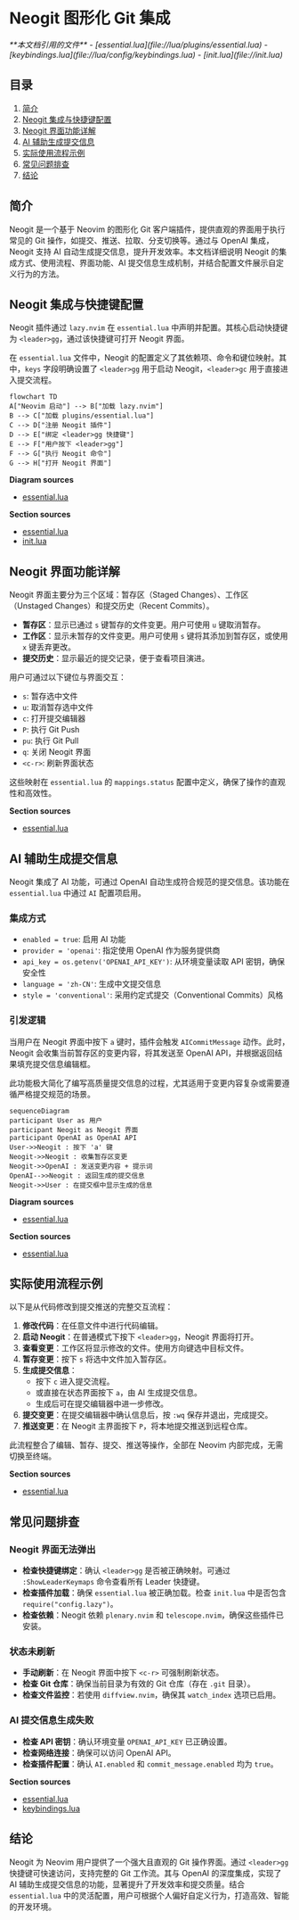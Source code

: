 # Neogit 图形化 Git 集成

<cite>
**本文档引用的文件**  
- [essential.lua](file://lua/plugins/essential.lua)
- [keybindings.lua](file://lua/config/keybindings.lua)
- [init.lua](file://init.lua)
</cite>

## 目录
1. [简介](#简介)
2. [Neogit 集成与快捷键配置](#neogit-集成与快捷键配置)
3. [Neogit 界面功能详解](#neogit-界面功能详解)
4. [AI 辅助生成提交信息](#ai-辅助生成提交信息)
5. [实际使用流程示例](#实际使用流程示例)
6. [常见问题排查](#常见问题排查)
7. [结论](#结论)

## 简介
Neogit 是一个基于 Neovim 的图形化 Git 客户端插件，提供直观的界面用于执行常见的 Git 操作，如提交、推送、拉取、分支切换等。通过与 OpenAI 集成，Neogit 支持 AI 自动生成提交信息，提升开发效率。本文档详细说明 Neogit 的集成方式、使用流程、界面功能、AI 提交信息生成机制，并结合配置文件展示自定义行为的方法。

## Neogit 集成与快捷键配置

Neogit 插件通过 `lazy.nvim` 在 `essential.lua` 中声明并配置。其核心启动快捷键为 `<leader>gg`，通过该快捷键可打开 Neogit 界面。

在 `essential.lua` 文件中，Neogit 的配置定义了其依赖项、命令和键位映射。其中，`keys` 字段明确设置了 `<leader>gg` 用于启动 Neogit，`<leader>gc` 用于直接进入提交流程。

```mermaid
flowchart TD
A["Neovim 启动"] --> B["加载 lazy.nvim"]
B --> C["加载 plugins/essential.lua"]
C --> D["注册 Neogit 插件"]
D --> E["绑定 <leader>gg 快捷键"]
E --> F["用户按下 <leader>gg"]
F --> G["执行 Neogit 命令"]
G --> H["打开 Neogit 界面"]
```

**Diagram sources**
- [essential.lua](file://lua/plugins/essential.lua#L492-L535)

**Section sources**
- [essential.lua](file://lua/plugins/essential.lua#L492-L535)
- [init.lua](file://init.lua#L4)

## Neogit 界面功能详解

Neogit 界面主要分为三个区域：暂存区（Staged Changes）、工作区（Unstaged Changes）和提交历史（Recent Commits）。

- **暂存区**：显示已通过 `s` 键暂存的文件变更。用户可使用 `u` 键取消暂存。
- **工作区**：显示未暂存的文件变更。用户可使用 `s` 键将其添加到暂存区，或使用 `x` 键丢弃更改。
- **提交历史**：显示最近的提交记录，便于查看项目演进。

用户可通过以下键位与界面交互：
- `s`: 暂存选中文件
- `u`: 取消暂存选中文件
- `c`: 打开提交编辑器
- `P`: 执行 Git Push
- `pu`: 执行 Git Pull
- `q`: 关闭 Neogit 界面
- `<c-r>`: 刷新界面状态

这些映射在 `essential.lua` 的 `mappings.status` 配置中定义，确保了操作的直观性和高效性。

**Section sources**
- [essential.lua](file://lua/plugins/essential.lua#L531-L568)

## AI 辅助生成提交信息

Neogit 集成了 AI 功能，可通过 OpenAI 自动生成符合规范的提交信息。该功能在 `essential.lua` 中通过 `AI` 配置项启用。

### 集成方式
- `enabled = true`: 启用 AI 功能
- `provider = 'openai'`: 指定使用 OpenAI 作为服务提供商
- `api_key = os.getenv('OPENAI_API_KEY')`: 从环境变量读取 API 密钥，确保安全性
- `language = 'zh-CN'`: 生成中文提交信息
- `style = 'conventional'`: 采用约定式提交（Conventional Commits）风格

### 引发逻辑
当用户在 Neogit 界面中按下 `a` 键时，插件会触发 `AICommitMessage` 动作。此时，Neogit 会收集当前暂存区的变更内容，将其发送至 OpenAI API，并根据返回结果填充提交信息编辑框。

此功能极大简化了编写高质量提交信息的过程，尤其适用于变更内容复杂或需要遵循严格提交规范的场景。

```mermaid
sequenceDiagram
participant User as 用户
participant Neogit as Neogit 界面
participant OpenAI as OpenAI API
User->>Neogit : 按下 'a' 键
Neogit->>Neogit : 收集暂存区变更
Neogit->>OpenAI : 发送变更内容 + 提示词
OpenAI-->>Neogit : 返回生成的提交信息
Neogit->>User : 在提交框中显示生成的信息
```

**Diagram sources**
- [essential.lua](file://lua/plugins/essential.lua#L505-L515)

**Section sources**
- [essential.lua](file://lua/plugins/essential.lua#L505-L515)

## 实际使用流程示例

以下是从代码修改到提交推送的完整交互流程：

1. **修改代码**：在任意文件中进行代码编辑。
2. **启动 Neogit**：在普通模式下按下 `<leader>gg`，Neogit 界面将打开。
3. **查看变更**：工作区将显示修改的文件。使用方向键选中目标文件。
4. **暂存变更**：按下 `s` 将选中文件加入暂存区。
5. **生成提交信息**：
   - 按下 `c` 进入提交流程。
   - 或直接在状态界面按下 `a`，由 AI 生成提交信息。
   - 生成后可在提交编辑器中进一步修改。
6. **提交变更**：在提交编辑器中确认信息后，按 `:wq` 保存并退出，完成提交。
7. **推送变更**：在 Neogit 主界面按下 `P`，将本地提交推送到远程仓库。

此流程整合了编辑、暂存、提交、推送等操作，全部在 Neovim 内部完成，无需切换至终端。

**Section sources**
- [essential.lua](file://lua/plugins/essential.lua#L492-L568)

## 常见问题排查

### Neogit 界面无法弹出
- **检查快捷键绑定**：确认 `<leader>gg` 是否被正确映射。可通过 `:ShowLeaderKeymaps` 命令查看所有 Leader 快捷键。
- **检查插件加载**：确保 `essential.lua` 被正确加载。检查 `init.lua` 中是否包含 `require("config.lazy")`。
- **检查依赖**：Neogit 依赖 `plenary.nvim` 和 `telescope.nvim`，确保这些插件已安装。

### 状态未刷新
- **手动刷新**：在 Neogit 界面中按下 `<c-r>` 可强制刷新状态。
- **检查 Git 仓库**：确保当前目录为有效的 Git 仓库（存在 `.git` 目录）。
- **检查文件监控**：若使用 `diffview.nvim`，确保其 `watch_index` 选项已启用。

### AI 提交信息生成失败
- **检查 API 密钥**：确认环境变量 `OPENAI_API_KEY` 已正确设置。
- **检查网络连接**：确保可以访问 OpenAI API。
- **检查插件配置**：确认 `AI.enabled` 和 `commit_message.enabled` 均为 `true`。

**Section sources**
- [essential.lua](file://lua/plugins/essential.lua#L492-L568)
- [keybindings.lua](file://lua/config/keybindings.lua#L270-L281)

## 结论
Neogit 为 Neovim 用户提供了一个强大且直观的 Git 操作界面。通过 `<leader>gg` 快捷键可快速访问，支持完整的 Git 工作流。其与 OpenAI 的深度集成，实现了 AI 辅助生成提交信息的功能，显著提升了开发效率和提交质量。结合 `essential.lua` 中的灵活配置，用户可根据个人偏好自定义行为，打造高效、智能的开发环境。
